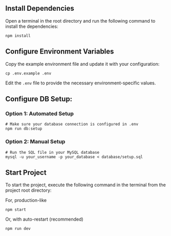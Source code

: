 ## Install Dependencies

Open a terminal in the root directory and run the following command to install the dependencies:

````
npm install
````

## Configure Environment Variables

Copy the example environment file and update it with your configuration:

````
cp .env.example .env
````

Edit the `.env` file to provide the necessary environment-specific values.

## Configure DB Setup:

### Option 1: Automated Setup
````
# Make sure your database connection is configured in .env
npm run db:setup
````

### Option 2: Manual Setup
````
# Run the SQL file in your MySQL database
mysql -u your_username -p your_database < database/setup.sql
````


## Start Project

To start the project, execute the following command in the terminal from the project root directory:

For, production-like
````
npm start
````
Or, with auto-restart (recommended)
````
npm run dev
````